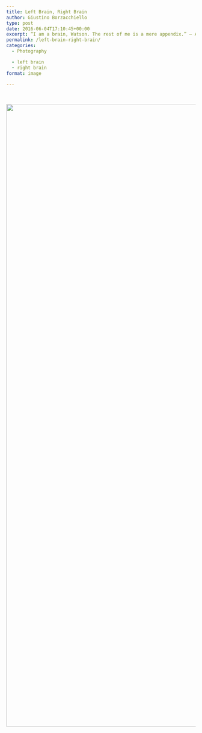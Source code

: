 ```yaml
---
title: Left Brain, Right Brain
author: Giustino Borzacchiello
type: post
date: 2016-06-04T17:10:45+00:00
excerpt: “I am a brain, Watson. The rest of me is a mere appendix.” ― Arthur Conan Doyle
permalink: /left-brain-right-brain/
categories:
  - Photography

  - left brain
  - right brain
format: image

---
```

&nbsp;

[<img class="aligncenter wp-image-1438 size-full" src="https://i2.wp.com/v1.giustino.blog/wp-content/uploads/2016/06/right_vs_left_brain_image.jpg?resize=1100%2C1650" width="1100" height="1650" srcset="https://i2.wp.com/v1.giustino.blog/wp-content/uploads/2016/06/right_vs_left_brain_image.jpg?w=1200&ssl=1 1200w, https://i2.wp.com/v1.giustino.blog/wp-content/uploads/2016/06/right_vs_left_brain_image.jpg?resize=200%2C300&ssl=1 200w, https://i2.wp.com/v1.giustino.blog/wp-content/uploads/2016/06/right_vs_left_brain_image.jpg?resize=683%2C1024&ssl=1 683w" sizes="(max-width: 1100px) 100vw, 1100px" data-recalc-dims="1" />][1]

 [1]: https://i2.wp.com/v1.giustino.blog/wp-content/uploads/2016/06/right_vs_left_brain_image.jpg